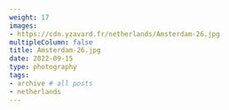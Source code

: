 ```yaml
---
weight: 17
images:
- https://cdn.yzavard.fr/netherlands/Amsterdam-26.jpg
multipleColumn: false
title: Amsterdam-26.jpg
date: 2022-09-15
type: photography
tags:
- archive # all posts
- netherlands
---
```

